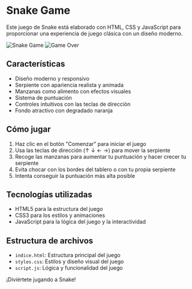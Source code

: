 # Snake Game

Este juego de Snake está elaborado con HTML, CSS y JavaScript para proporcionar una experiencia de juego clásica con un diseño moderno.

![Snake Game](https://i.imgur.com/MfXKPFq.png)
![Game Over](https://i.imgur.com/3SJCHlI.png)

## Características

- Diseño moderno y responsivo
- Serpiente con apariencia realista y animada
- Manzanas como alimento con efectos visuales
- Sistema de puntuación
- Controles intuitivos con las teclas de dirección
- Fondo atractivo con degradado naranja

## Cómo jugar

1. Haz clic en el botón "Comenzar" para iniciar el juego
2. Usa las teclas de dirección (↑ ↓ ← →) para mover la serpiente
3. Recoge las manzanas para aumentar tu puntuación y hacer crecer tu serpiente
4. Evita chocar con los bordes del tablero o con tu propia serpiente
5. Intenta conseguir la puntuación más alta posible

## Tecnologías utilizadas

- HTML5 para la estructura del juego
- CSS3 para los estilos y animaciones
- JavaScript para la lógica del juego y la interactividad

## Estructura de archivos

- `indice.html`: Estructura principal del juego
- `styles.css`: Estilos y diseño visual del juego
- `script.js`: Lógica y funcionalidad del juego

¡Diviértete jugando a Snake!
